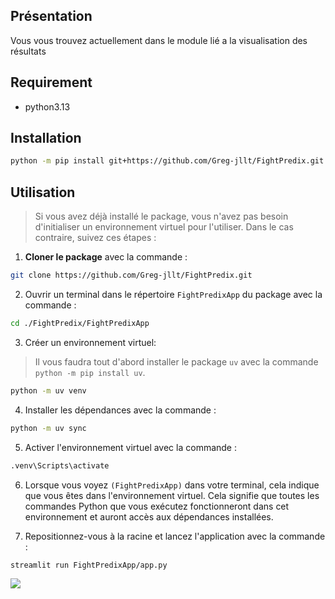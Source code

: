## Présentation

Vous vous trouvez actuellement dans le module lié a la visualisation des résultats

## Requirement

- python3.13

## Installation

```bash
python -m pip install git+https://github.com/Greg-jllt/FightPredix.git
```

## Utilisation

> Si vous avez déjà installé le package, vous n'avez pas besoin d'initialiser un environnement virtuel pour l'utiliser.
Dans le cas contraire, suivez ces étapes :

1. **Cloner le package** avec la commande :

```bash
git clone https://github.com/Greg-jllt/FightPredix.git
```

2. Ouvrir un terminal dans le répertoire `FightPredixApp` du package avec la commande :

```bash
cd ./FightPredix/FightPredixApp
```

3. Créer un environnement virtuel:

> Il vous faudra tout d'abord installer le package `uv` avec la commande `python -m pip install uv`.

```bash
python -m uv venv
```

4. Installer les dépendances avec la commande :

```bash
python -m uv sync
```

5. Activer l'environnement virtuel avec la commande :

```bash
.venv\Scripts\activate
```

6. Lorsque vous voyez `(FightPredixApp)` dans votre terminal, cela indique que vous êtes dans l'environnement virtuel.
Cela signifie que toutes les commandes Python que vous exécutez fonctionneront dans cet environnement et auront accès aux dépendances installées.

7. Repositionnez-vous à la racine et lancez l'application avec la commande :

```bash
streamlit run FightPredixApp/app.py
```

![](img/présentation_app.gif)
